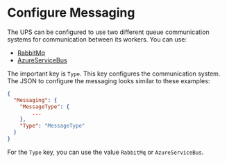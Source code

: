 # Configure Messaging
The UPS can be configured to use two different queue communication systems for communication between its workers. You can use:

* [RabbitMq](RabbitMq.md)
* [AzureServiceBus](AzureServiceBus.md)

The important key is `Type`. This key configures the communication system. The JSON to configure the messaging looks similar to these examples:


```json
{
  "Messaging": {
    "MessageType": {
        ...
    },
    "Type": "MessageType"
  }
}
```
For the `Type` key, you can use the value `RabbitMq` or `AzureServiceBus`.
